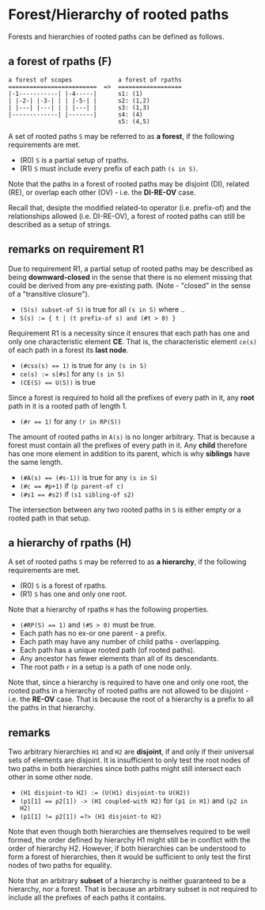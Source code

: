 
<!-- ======================================================================= -->
# Forest/Hierarchy of rooted paths

Forests and hierarchies of rooted paths can be defined as follows.

<!-- ======================================================================= -->
## a forest of rpaths (F)

```
a forest of scopes             a forest of rpaths
=========================  =>  ==================
|-1-----------| |-4-----|      s1: (1)
| |-2-| |-3-| | | |-5-| |      s2: (1,2)
| |---| |---| | | |---| |      s3: (1,3)
|-------------| |-------|      s4: (4)
                               s5: (4,5)
```

A set of rooted paths `S` may be referred to as **a forest**,
if the following requirements are met.

* (R0) `S` is a partial setup of rpaths.
* (R1) `S` must include every prefix of each path `(s in S)`.

Note that the paths in a forest of rooted paths may be disjoint (DI),
related (RE), or overlap each other (OV) - i.e. the **DI-RE-OV** case.

Recall that, desipte the modified related-to operator (i.e. prefix-of) and
the relationships allowed (i.e. DI-RE-OV), a forest of rooted paths can
still be described as a setup of strings.

<!-- ======================================================================= -->
## remarks on requirement R1

Due to requirement R1, a partial setup of rooted paths may be described as
being **downward-closed** in the sense that there is no element missing that
could be derived from any pre-existing path. (Note - "closed" in the sense
of a "transitive closure").

* `(S(s) subset-of S)` is true for all `(s in S)` where ..
* `S(s) := { t | (t prefix-of s) and (#t > 0) }`

Requirement R1 is a necessity since it ensures that each path has one and
only one characteristic element **CE**. That is, the characteristic element
`ce(s)` of each path in a forest its **last node**.

* `(#css(s) == 1)` is true for any `(s in S)`
* `ce(s) := s[#s]` for any `(s in S)`
* `(CE(S) == U(S))` is true

Since a forest is required to hold all the prefixes of every path in it,
any **root** path in it is a rooted path of length 1.

* `(#r == 1)` for any `(r in RP(S))`

The amount of rooted paths in `A(s)` is no longer arbitrary. That is because
a forest must contain all the prefixes of every path in it. Any **child**
therefore has one more element in addition to its parent, which is why
**siblings** have the same length.

* `(#A(s) == (#s-1))` is true for any `(s in S)`
* `(#c == #p+1)` if `(p parent-of c)`
* `(#s1 == #s2)` if `(s1 sibling-of s2)`

The intersection between any two rooted paths in `S` is either empty
or a rooted path in that setup.

<!-- ======================================================================= -->
## a hierarchy of rpaths (H)

A set of rooted paths `S` may be referred to as **a hierarchy**,
if the following requirements are met.

* (R0) `S` is a forest of rpaths.
* (R1) `S` has one and only one root.

Note that a hierarchy of rpaths `H` has the following properties.

* `(#RP(S) == 1)` and `(#S > 0)` must be true.
* Each path has no ex-or one parent - a prefix.
* Each path may have any number of child paths - overlapping.
* Each path has a unique rooted path (of rooted paths).
* Any ancestor has fewer elements than all of its descendants.
* The root path `r` in a setup is a path of one node only.

Note that, since a hierarchy is required to have one and only one root, the
rooted paths in a hierarchy of rooted paths are not allowed to be disjoint -
i.e. the **RE-OV** case. That is because the root of a hierarchy is a prefix
to all the paths in that hierarchy.

<!-- ======================================================================= -->
## remarks

Two arbitrary hierarchies `H1` and `H2` are **disjoint**, if and only if their
universal sets of elements are disjoint. It is insufficient to only test the
root nodes of two paths in both hierarchies since both paths might still
intersect each other in some other node.

* `(H1 disjoint-to H2) := (U(H1) disjoint-to U(H2))`
* `(p1[1] == p2[1]) -> (H1 coupled-with H2)` for `(p1 in H1)` and `(p2 in H2)`
* `(p1[1] != p2[1]) =?> (H1 disjoint-to H2)`

Note that even though both hierarchies are themselves required to be well
formed, the order defined by hierarchy H1 might still be in conflict with the
order of hierarchy H2. However, if both hierarchies can be understood to form
a forest of hierarchies, then it would be sufficient to only test the first
nodes of two paths for equality.

Note that an arbitrary **subset** of a hierarchy is neither guaranteed to be
a hierarchy, nor a forest. That is because an arbitrary subset is not required
to include all the prefixes of each paths it contains.
